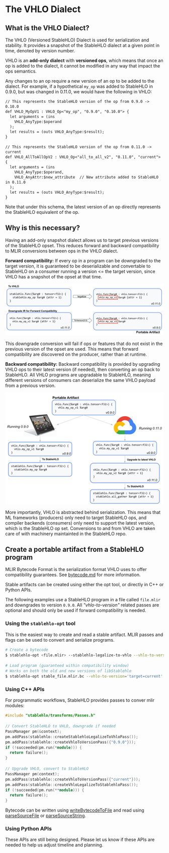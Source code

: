 # The VHLO Dialect

## What is the VHLO Dialect?

The VHLO (Versioned StableHLO) Dialect is used for serialization and stability.
It provides a snapshot of the StableHLO dialect at a given point in time,
denoted by version number.

VHLO is an **add-only dialect** with **versioned ops**, which means that once an
op is added to the dialect, it cannot be modified in any way that impact the
ops semantics.

Any changes to an op require a new version of an op to be added to the dialect.
For example, if a hypothetical `my_op` was added to StableHLO in 0.9.0, but
was changed in 0.11.0, we would have the following in VHLO:

```
// This represents the StableHLO version of the op from 0.9.0 -> 0.10.0
def VHLO_MyOpV1 : VHLO_Op<"my_op", "0.9.0", "0.10.0"> {
  let arguments = (ins
    VHLO_AnyType:$operand
  );
  let results = (outs VHLO_AnyType:$result);
}

// This represents the StableHLO version of the op from 0.11.0 -> current
def VHLO_AllToAllOpV2 : VHLO_Op<"all_to_all_v2", "0.11.0", "current"> {
  let arguments = (ins
    VHLO_AnyType:$operand,
    VHLO_AnyAttr:$new_attribute  // New attribute added to StableHLO in 0.11.0
  );
  let results = (outs VHLO_AnyType:$result);
}
```

Note that under this schema, the latest version of an op directly represents
the StableHLO equivalent of the op.

## Why is this necessary?

Having an add-only snapshot dialect allows us to target previous versions of
the StableHLO opset. This reduces forward and backward compatibility to MLIR
conversions between ops in the VHLO dialect.

**Forward compatibility:** If every op in a program can be downgraded to the
target version, it is guaranteed to be deserializable and convertable to
StableHLO on a consumer running a version <= the target version, since VHLO
has a snapshot of the opset at that time.

![Forward compatibility image](images/vhlo/forward_compatibility.png)

This downgrade conversion will fail if ops or features that do not exist in the
previous version of the opset are used. This means that forward compatibility
are discovered on the producer, rather than at runtime.

**Backward compatibility:** Backward compatibility is provided by upgrading
VHLO ops to their latest version (if needed), then converting an op back to
StableHLO. All VHLO programs are upgradable to StableHLO, meaning different
versions of consumers can deserialize the same VHLO payload from a previous
version.

![Backward compatibility image](images/vhlo/backward_compatibility.png)

More importantly, VHLO is abstracted behind serialization. This means that ML
frameworks (producers) only need to target StableHLO ops, and compiler
backends (consumers) only need to support the latest version, which is the
StableHLO op set. Conversions to and from VHLO are taken care of with machinery
maintainted in the StableHLO repo.

## Create a portable artifact from a StableHLO program

MLIR Bytecode Format is the serialization format VHLO uses to offer
compatibility guarantees. See [bytecode.md](https://github.com/openxla/stablehlo/blob/main/docs/bytecode.md)
for more information.

Stable artifacts can be created using either the opt tool, or directly in C++
or Python APIs.

The following examples use a StableHLO program in a file called `file.mlir`
and downgrades to version `0.9.0`. All _"vhlo-to-version"_ related passes are
optional and should only be used if forward compatibility is needed.

### Using the `stablehlo-opt` tool

This is the easiest way to create and read a stable artifact. MLIR passes and
flags can be used to convert and serialize programs.

```bash
# Create a bytecode 
$ stablehlo-opt <file.mlir> --stablehlo-legalize-to-vhlo --vhlo-to-version='target=0.9.0' --emit-bytecode > stable_file.mlir.bc

# Load program (guaranteed within compatibility window)
# Works on both the old and new versions of libStablehlo
$ stablehlo-opt stable_file.mlir.bc --vhlo-to-version='target=current' --vhlo-legalize-to-stablehlo
```

### Using C++ APIs

For programmatic workflows, StableHLO provides passes to conver mlir modules:

```c++
#include "stablehlo/transforms/Passes.h"

// Convert StableHLO to VHLO, downgrade if needed
PassManager pm(&context);
pm.addPass(stablehlo::createStablehloLegalizeToVhloPass());
pm.addPass(stablehlo::createVhloToVersionPass({"0.9.0"}));
if (!succeeded(pm.run(*module))) {
  return failure();
}

// Upgrade VHLO, convert to StableHLO
PassManager pm(context);
pm.addPass(stablehlo::createVhloToVersionPass({"current"}));
pm.addPass(stablehlo::createVhloLegalizeToStablehloPass());
if (!succeeded(pm.run(**module))) {
  return failure();
}
```

Bytecode can be written using [writeBytecodeToFile](https://mlir.llvm.org/doxygen/namespacemlir.html#ae60045f177ed8332dba883593aaabea8)
and read using [parseSourceFile](https://mlir.llvm.org/doxygen/namespacemlir.html#a731c3e653fe7b19e18f2ca619aa763fa)
or [parseSourceString](https://mlir.llvm.org/doxygen/namespacemlir.html#a44bf3f5340c3c0e98c02de173392fe8c).

### Using Python APIs

These APIs are still being designed. Please let us know if these APIs are
needed to help us adjust timeline and planning.
